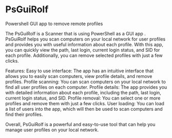 # PsGuiRolf
Powershell GUI app to remove remote profiles


The PsGuiRolf is a Scanner that is using PowerShell as a GUI app . PsGuiRolf helps you scan computers on your local network for user profiles and provides you with useful information about each profile. With this app, you can quickly view the path, last login, current login status, and SID for each profile. Additionally, you can remove selected profiles with just a few clicks.

Features:
    Easy to use interface: The app has an intuitive interface that allows you to easily scan computers, view profile details, and remove profiles.
    Profile scanning: You can scan computers on your local network to find all user profiles on each computer.
    Profile details: The app provides you with detailed information about each profile, including the path, last login, current login status, and SID.
    Profile removal: You can select one or more profiles and remove them with just a few clicks.
    User loading: You can load a list of users into the app, which will then be used to scan computers and find their profiles.

Overall, PsGuiRolf is a powerful and easy-to-use tool that can help you manage user profiles on your local network.
